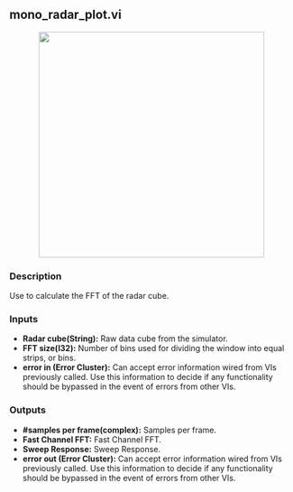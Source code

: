 ## mono_radar_plot.vi
<p align="center">
<img src="https://github.com/monoDriveIO/client/raw/master/WikiPhotos/LV_client/utilities/mono__radar__plotc.png" 
width="400"  />
</p>

### Description 
Use to calculate the FFT of the radar cube.

### Inputs

- **Radar cube(String):** Raw data cube from the simulator.
- **FFT size(I32):** Number of bins used for dividing the window into equal strips, or bins.
- **error in (Error Cluster):** Can accept error information wired from VIs previously called. Use this information to decide if any functionality should be bypassed in the event of errors from other VIs.


### Outputs

- **#samples per frame(complex):** Samples per frame.
- **Fast Channel FFT:** Fast Channel FFT.
- **Sweep Response:** Sweep Response.
- **error out (Error Cluster):** Can accept error information wired from VIs previously called. Use this information to decide if any functionality should be bypassed in the event of errors from other VIs.
